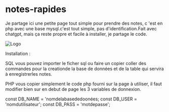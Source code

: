 # notes-rapides

Je partage ici une petite page tout simple pour prendre des notes, c 'est en php avec une base mysql.c'est tout simple, pas d'identification.Fait avec chatgpt, mais ça reste propre et facile à installer, je partage le code.

![Logo](.exempledusite.png)

Installation :

SQL
vous pouvez importer le ficher sql ou faire un copier coller des commandes pour la creationde la base de données et de la table qui servira à enregistrerles notes.

PHP
vous copier simplement le code php fourni sur la page à utiliser, il faut modifier bien sur en debut de page  les 3 variables de donnexion.


const DB_NAME = 'nomdelabasededoonées;
const DB_USER = 'nomdutilisateur';
const DB_PASS = 'motdepasse';




